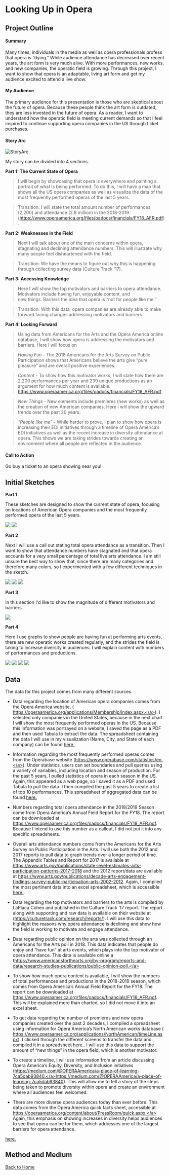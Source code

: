 # Looking Up in Opera 

## Project Outline

#### Summary 

  Many times, individuals in the media as well as opera professionals profess that opera is “dying.” While audience attendance has decreased over recent years, the art form is very much alive. With more performances, new works, and new companies, the operatic field is growing. Through this project, I want to show that opera is an adaptable, living art form and get my audience excited to attend a live show. 

#### My Audience 

  The primary audience for this presentation is those who are skeptical about the future of opera. Because these people think the art form is outdated, they are less invested in the future of opera. As a reader, I want to understand how the operatic field is meeting current demands so that I feel inspired to continue supporting opera companies in the US through ticket purchases. 
  
#### Story Arc 

![StoryArc](/StoryArc.jpeg)

My story can be divided into 4 sections. 
	
**Part 1: The Current State of Opera**

>I will begin by showcasing that opera is everywhere and painting a portrait of what is being performed. To do     this, I will have a map that shows all the US opera companies as well as visualize the data of the most frequently performed operas of the last 5 years. 

>Transition:  I will state the total amount number of performances (2,200) and  attendance (2.8 million) in the 2018-2019
(https://www.operaamerica.org/files/oadocs/financials/FY18_AFR.pdf).

**Part 2: Weaknesses in the Field** 
		
>Next I will talk about one of the main concerns within opera, stagnating and declining attendance numbers. This will          illustrate why many people feel disheartened with the field. 

>Transition: We have the means to figure out why this is happening through collecting survey data (Culture Track ‘17). 

**Part 3:  Accessing Knowledge**

>Here I will show the top motivators and barriers to opera attendance. Motivators include having fun, enjoyable content, and  
new things. Barriers the idea that opera is “not for people like me.”

>Transition: With this data, opera companies are already able to make forward facing changes addressing motivators and barriers. 
	
 **Part 4:  Looking Forward**

>Using data from Americans for the Arts and the Opera America online database, I will show how opera is addressing the        motivators and barriers. Here I will focus on 

>*Having Fun* - The 2018 Americans for the Arts Survey on Public Participation shows that Americans believe the arts give “pure pleasure” and are overall positive experiences.

>*Content* - To show how this motivator works, I will state how there are 2,200 performances per year and 239 unique productions as an argument for how much content is available. https://www.operaamerica.org/files/oadocs/financials/FY18_AFR.pdf

>*New Things* - New elements include premieres (new works) as well as the creation of new American companies. Here I will show the upward trends over the past 20 years. 

>*“People like me”* - While harder to prove, I plan to show how opera is increasing their EDI initiatives through a timeline of Opera America’s EDI initiatives as well as the recent increase in diversity attendance at opera. This shows we are taking strides towards creating an environment where all people are reflected in the audience.

#### Call to Action

  Go buy a ticket to an opera showing near you! 
  
## Initial Sketches 

**Part 1**

These sketches are designed to show the current state of opera, focusing on locations of American Opera companies and the most frequently performed opera of the last 5 years. 

![](/MapSketchJPG.JPG)
![](/MostPerformedSketch.JPG)


**Part 2**

Next I will use a call out stating total opera attendance as a transition. Then I want to show that attendance numbers have stagnated and that opera accounts for a very small percentage of total live arts attendance. I am still unsure the best way to show that, since there are many categories and therefore many colors, so I experimented with a few different techniques in the sketch. 

![](/StatCallOutJPG.JPG)
![](/ArtsAttendanceTrends.JPG)
![](/AttendancebyDiscipline.JPG)

**Part 3**

In this section I'd like to show the magnitude of different motivators and barriers. 

![](/MotivatorsSketchJPG.JPG)

**Part 4**

Here I use graphs to show people are having fun at performing arts events, there are new operatic works created regularly, and the strides the field is taking to increase diversity in audiences. I will explain content with numbers of performances and productions. 

![](/HavingFunSketch.JPG)
![](/NorthAmericanPremieres.JPG)
![](/EDI_TimelineJPG.JPG)
![](/DiversitySketch.JPG)

## Data

The data for this project comes from many different sources. 

* Data regarding the location of American opera companies comes from the Opera America website. (
<a href="https://operaamerica.org/applications/Membership/index.aspx" target="_blank">https://operaamerica.org/applications/Membership/index.aspx.</a>). I selected only companies in the United States, because in the next chart I will show the most frequently performed operas in the US. Because this information was portrayed on a website, I saved the page as a PDF and then used Tabula to extract the data. The spreadsheet containing the data I will use in my visualization (Name, City, and State of each company) can be found  <a href="https://drive.google.com/file/d/12Muk9RHpp-LW7LWqp77A2PGeyfPmHrAJ/view?usp=sharing" target="_blank">here.</a>

* Information regarding the most frequently performed operas comes from the Operabase website (<a href="https://www.operabase.com/statistics/en" target="_blank">https://www.operabase.com/statistics/en.</a>). Under statistics, users can set boundaries and pull queries using a variety of variables, including location and season of production. For the past 5 years, I pulled statistics of opera in each season in the US. Again, this appeared as a web page, so I saved it as a PDF and used Tabula to pull the data. I then compiled the past 5 years to create a list of top 10 performances. This spreadsheet of aggregated data can be found <a href="https://drive.google.com/file/d/1OjIQcMDIjKH9wi-V9QA42pbSM1jeo22i/view?usp=sharing" target="_blank">here.</a>

* Numbers regarding total opera attendance in the 2018/2019 Season come from Opera America’s Annual Field Report for the FY18. The report can be downloaded at <a href="https://www.operaamerica.org/files/oadocs/financials/FY18_AFR.pdf" target="_blank">https://www.operaamerica.org/files/oadocs/financials/FY18_AFR.pdf</a>. Because I intend to use this number as a callout, I did not put it into any specific spreadsheets. 

* Overall arts attendance numbers come from the Americans for the Arts Survey on Public Participation in the Arts. I will use both the 2012 and 2017 reports to pull data to graph  trends over a longer period of time. The Appendix Tables and Report for 2017 is available at 
<a href="https://www.arts.gov/publications/state-level-estimates-arts-participation-patterns-2017-2018" target="_blank">https://www.arts.gov/publications/state-level-estimates-arts-participation-patterns-2017-2018</a> and the 2012 report/data are available at <a href="https://www.arts.gov/publications/decade-arts-engagement-findings-survey-public-participation-arts-2002-2012" target="_blank">https://www.arts.gov/publications/decade-arts-engagement-findings-survey-public-participation-arts-2002-2012</a>. Again, I compiled the most pertinent data into an excel spreadsheet, which is accessible <a href="https://drive.google.com/file/d/1e_POUem3f9vFX4clKzYeaJPQBEge1XkS/view?usp=sharing" target="_blank">here.</a>. 

* Data regarding the top motivators and barriers to the arts is compiled by LaPlaca Cohen and published in the Culture Track ‘17 report. The report along with supporting and raw data is available on their website at  (<a href="https://culturetrack.com/research/reports/" target="_blank">https://culturetrack.com/research/reports/</a>). I will use this data to highlight the reasons why opera attendance is declining and show how the field is working to motivate and engage attendance. 

* Data regarding public opinion on the arts was collected through an Americans for the Arts poll in 2018. This data indicates that people do enjoy and “have fun” at arts events, which plays into the top motivator of opera attendance. This data is available online a t<a href="https://www.operaamerica.org" target="_blank">https://www.americansforthearts.org/by-program/reports-and-data/research-studies-publications/public-opinion-poll.</a> 

* To show how much opera content is available, I will show the numbers of total performances and productions in the 2018-2019 season, which comes from Opera America’s Annual Field Report for the FY18. The report can be downloaded at https://www.operaamerica.org/files/oadocs/financials/FY18_AFR.pdf. This will be explained more than charted, so I did not move it into an excel sheet. 

* To get data regarding the number of premieres and new opera companies created over the past 2 decades, I compiled a spreadsheet using information for Opera America’s North American works database (
<a href="https://www.operaamerica.org/applications/NorthAmerican/timeLine.aspx" target="_blank">https://www.operaamerica.org/applications/NorthAmerican/timeLine.aspx</a>). I clicked through the different screens to transfer the data and compiled it in a spreadsheet <a href="https://drive.google.com/file/d/1WVFvE8E1hBP9Sofu1fJUDNgBhrHUvaum/view?usp=sharing" target="_blank">here.</a>. I will use this data to support the amount of “new things” in the opera field, which is another motivator.

* To create a timeline, I will use information from an article discussing Opera America’s Equity, Diversity, and Inclusion initiatives (<a href="https://medium.com/@OPERAAmerica/a-place-of-learning-7ca5dab93840" target="_blank">https://medium.com/@OPERAAmerica/a-place-of-learning-7ca5dab93840.</a>https://medium.com/@OPERAAmerica/a-place-of-learning-7ca5dab93840). This will allow me to tell a story of the steps being taken to promote diversity within opera and create an environment where all audiences feel welcomed. 

* There are more diverse opera audiences today than ever before. This data comes from the Opera America quick facts sheet, accessible at 
<a href="https://operaamerica.org/content/about/PressRoom/quick.aspx" target="_blank">https://operaamerica.org/content/about/PressRoom/quick.aspx.</a> Again, this emphasis on showing increases in diversity helps audiences to see that opera can be for them, which addresses one of the largest barriers for opera attendance. 



<a href="https://www.operaamerica.org" target="_blank">here.</a>
## Method and Medium 


[Back to Home](https://ascherry.github.io/cherry-portfolio/)
